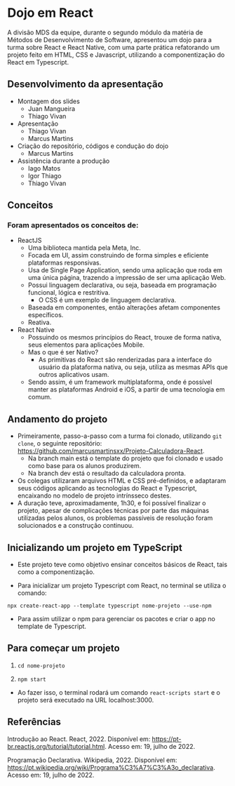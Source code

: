 # Dojo em React

A divisão MDS da equipe, durante o segundo módulo da matéria de Métodos de Desenvolvimento de Software, apresentou um dojo para a turma sobre React e React Native, com uma parte prática refatorando um projeto feito em HTML, CSS e Javascript, utilizando a componentização do React em Typescript.

## Desenvolvimento da apresentação

- Montagem dos slides
    - Juan Mangueira
    - Thiago Vivan
- Apresentação
    - Thiago Vivan
    - Marcus Martins
- Criação do repositório, códigos e condução do dojo
    - Marcus Martins
- Assistência durante a produção
    - Iago Matos
    - Igor Thiago
    - Thiago Vivan

## Conceitos

### Foram apresentados os conceitos de:
- ReactJS
    - Uma biblioteca mantida pela Meta, Inc.
    - Focada em UI, assim construindo de forma simples e eficiente plataformas responsivas.
    - Usa de Single Page Application, sendo uma aplicação que roda em uma única página, trazendo a impressão de ser uma aplicação Web.
    - Possui linguagem declarativa, ou seja, baseada em programação funcional, lógica e restritiva.
        - O CSS é um exemplo de linguagem declarativa.
    - Baseada em componentes, então alterações afetam componentes específicos.
    - Reativa.
- React Native
    - Possuindo os mesmos princípios do React, trouxe de forma nativa, seus elementos para aplicações Mobile.
    - Mas o que é ser Nativo?
        - As primitivas do React são renderizadas para a interface do usuário da plataforma nativa, ou seja, utiliza as mesmas APIs que outros aplicativos usam.
    - Sendo assim, é um framework multiplataforma, onde é possível manter as plataformas Android e iOS, a partir de uma tecnologia em comum.

## Andamento do projeto

- Primeiramente, passo-a-passo com a turma foi clonado, utilizando `git clone`, o seguinte repositório: <https://github.com/marcusmartinsxx/Projeto-Calculadora-React>.
    - Na branch main está o template do projeto que foi clonado e usado como base para os alunos produzirem.
    - Na branch dev está o resultado da calculadora pronta.
- Os colegas utilizaram arquivos HTML e CSS pré-definidos, e adaptaram seus códigos aplicando as tecnologias do React e Typescript, encaixando no modelo de projeto intrínsseco destes.
- A duração teve, aproximadamente, 1h30, e foi possível finalizar o projeto, apesar de complicações técnicas por parte das máquinas utilizadas pelos alunos, os problemas passíveis de resolução foram solucionados e a construção continuou. 

## Inicializando um projeto em TypeScript

- Este projeto teve como objetivo ensinar conceitos básicos de React, tais como a componentização.

- Para inicializar um projeto Typescript com React, no terminal se utiliza o comando:

` npx create-react-app --template typescript nome-projeto --use-npm `

- Para assim utilizar o npm para gerenciar os pacotes e criar o app no template de Typescript.

## Para começar um projeto

1) ` cd nome-projeto `

2) ` npm start `

- Ao fazer isso, o terminal rodará um comando ` react-scripts start ` e o projeto será executado na URL localhost:3000.


## Referências

Introdução ao React. React, 2022. Disponível em: <https://pt-br.reactjs.org/tutorial/tutorial.html>. Acesso em: 19, julho de 2022.


Programação Declarativa. Wikipedia, 2022. Disponível em: <https://pt.wikipedia.org/wiki/Programa%C3%A7%C3%A3o_declarativa>. Acesso em: 19, julho de 2022.
